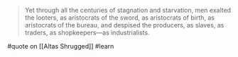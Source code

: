 > Yet through all the centuries of stagnation and starvation, men exalted the looters, as aristocrats of the sword, as aristocrats of birth, as aristocrats of the bureau, and despised the producers, as slaves, as traders, as shopkeepers—as industrialists.

#quote on [[Altas Shrugged]] #learn
